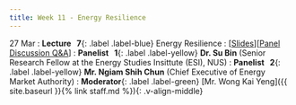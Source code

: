 ```yaml
---
title: Week 11 - Energy Resilience
---
```


27 Mar
: **Lecture &nbsp; 7**{: .label .label-blue} Energy Resilience
  : [[Slides](https://canvas.nus.edu.sg/courses/42112/pages/lecture-7-energy-resilience?module_item_id=97454)][[Panel Discussion Q&A](https://canvas.nus.edu.sg/courses/42112/discussion_topics/27411)]
: **Panelist &nbsp; 1**{: .label .label-yellow} **Dr. Su Bin** (Senior Research Fellow at the Energy Studies Insittute (ESI), NUS)
: **Panelist &nbsp; 2**{: .label .label-yellow} **Mr. Ngiam Shih Chun** (Chief Executive of Energy Market Authority)
: **Moderator**{: .label .label-green} [Mr. Wong Kai Yeng]({{ site.baseurl }}{% link staff.md %}){: .v-align-middle}
